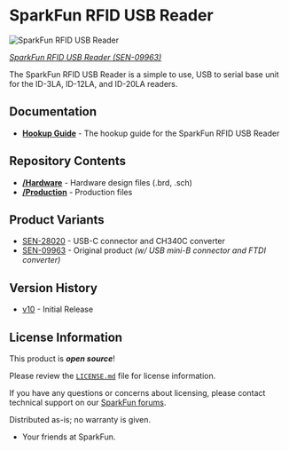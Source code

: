 SparkFun RFID USB Reader
=========================

![SparkFun RFID USB Reader](https://cdn.sparkfun.com//assets/parts/4/0/9/5/09963-01.jpg)

[*SparkFun RFID USB Reader (SEN-09963)*](https://www.sparkfun.com/products/9963)

The SparkFun RFID USB Reader is a simple to use, USB to serial base unit for the ID-3LA, ID-12LA, and ID-20LA readers.

Documentation
-------------
- **[Hookup Guide](https://learn.sparkfun.com/tutorials/sparkfun-rfid-starter-kit-hookup-guide)** - The hookup guide for the SparkFun RFID USB Reader


Repository Contents
-------------------
- **[/Hardware](/Hardware/)** - Hardware design files (.brd, .sch)
- **[/Production](/Production/)** - Production files


Product Variants
----------------
- [SEN-28020](https://www.sparkfun.com/sparkfun-rfid-usb-c-reader.html) - USB-C connector and CH340C converter
- [SEN-09963](https://www.sparkfun.com/sparkfun-rfid-usb-reader.html) - Original product *(w/ USB mini-B connector and FTDI converter)*


Version History
---------------
- [v10](https://github.com/sparkfun/RFID_USB_Reader/releases/tag/v10) - Initial Release


License Information
-------------------

This product is ***open source***!

Please review the [`LICENSE.md`](./LICENSE.md) file for license information.

If you have any questions or concerns about licensing, please contact technical support on our [SparkFun forums](https://forum.sparkfun.com/viewforum.php?f=152).

Distributed as-is; no warranty is given.

- Your friends at SparkFun.

